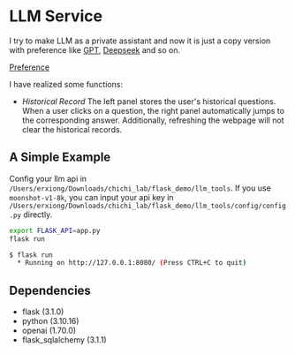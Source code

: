# LLM Service
I try to make LLM as a private assistant and now it is just a copy version with preference like [GPT](https://chatgpt.com), [Deepseek](https://chat.deepseek.com/) and so on.  

[Preference](https://github.com/erxiong0/llm_app/blob/main/png/preference.jpg)  

  

I have realized some functions:  

  - *Historical Record* The left panel stores the user's historical questions. When a user clicks on a question, the right panel automatically jumps to the corresponding answer. Additionally, refreshing the webpage will not clear the historical records. 

## A Simple Example  
Config your llm api in `/Users/erxiong/Downloads/chichi_lab/flask_demo/llm_tools`. If you use `moonshot-v1-8k`, you can input your api key in `/Users/erxiong/Downloads/chichi_lab/flask_demo/llm_tools/config/config.py` directly.  

```bash
export FLASK_API=app.py
flask run
```

```bash
$ flask run
  * Running on http://127.0.0.1:8080/ (Press CTRL+C to quit)
```

## Dependencies
- flask (3.1.0)  
- python (3.10.16)  
- openai (1.70.0)  
- flask_sqlalchemy (3.1.1)  
